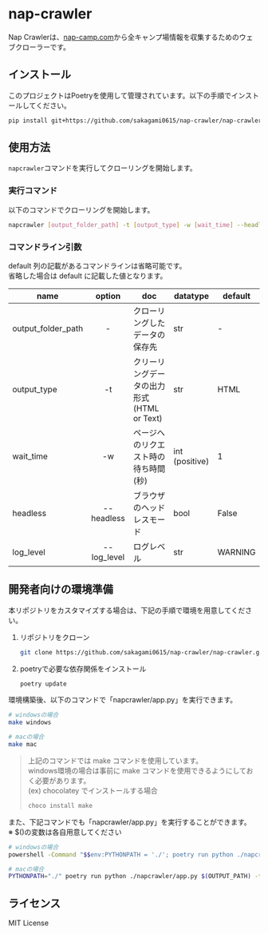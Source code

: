# nap-crawler

Nap Crawlerは、[nap-camp.com](https://www.nap-camp.com)から全キャンプ場情報を収集するためのウェブクローラーです。

## インストール

このプロジェクトはPoetryを使用して管理されています。以下の手順でインストールしてください。

```bash
pip install git+https://github.com/sakagami0615/nap-crawler/nap-crawler.git
```

## 使用方法

`napcrawler`コマンドを実行してクローリングを開始します。

### 実行コマンド

以下のコマンドでクローリングを開始します。

```bash
napcrawler [output_folder_path] -t [output_type] -w [wait_time] --headless [headless] --log_level [log_level]
```

### コマンドライン引数

default 列の記載があるコマンドラインは省略可能です。  
省略した場合は default に記載した値となります。

| name | option | doc | datatype |default |
| --- | :-: | --- | --- | --- |
| output_folder_path | - | クローリングしたデータの保存先 | str | - |
| output_type | -t | クリーリングデータの出力形式(HTML or Text) | str | HTML |
| wait_time | -w | ページへのリクエスト時の待ち時間(秒) | int (positive) | 1 |
| headless | --headless | ブラウザのヘッドレスモード | bool | False |
| log_level | --log_level | ログレベル | str | WARNING |

## 開発者向けの環境準備

本リポジトリをカスタマイズする場合は、下記の手順で環境を用意してください。

1. リポジトリをクローン

   ```bash
   git clone https://github.com/sakagami0615/nap-crawler/nap-crawler.git
   ```

2. poetryで必要な依存関係をインストール

   ```bash
   poetry update
   ```

環境構築後、以下のコマンドで「napcrawler/app.py」を実行できます。

```bash
# windowsの場合
make windows

# macの場合
make mac
```

> 上記のコマンドでは make コマンドを使用しています。  
> windows環境の場合は事前に make コマンドを使用できるようにしておく必要があります。  
> (ex) chocolatey でインストールする場合
> 
> ```powershell
> choco install make
> ```

また、下記コマンドでも「napcrawler/app.py」を実行することができます。  
※ $()の変数は各自用意してください

```bash
# windowsの場合
powershell -Command "$$env:PYTHONPATH = './'; poetry run python ./napcrawler/app.py $(OUTPUT_PATH) -t $(OUTPUT_TYPE) -w $(WAIT_TIME_SEC) --headless $(HEADLESS) --log_level $(LOG_LEVEL)"

# macの場合
PYTHONPATH="./" poetry run python ./napcrawler/app.py $(OUTPUT_PATH) -t $(OUTPUT_TYPE) -w $(WAIT_TIME_SEC) --headless $(HEADLESS) --log_level $(LOG_LEVEL)
```

## ライセンス

MIT License
